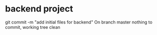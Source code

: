 # backend project 

 git commit -m "add initial files for backend"
On branch master
nothing to commit, working tree clean